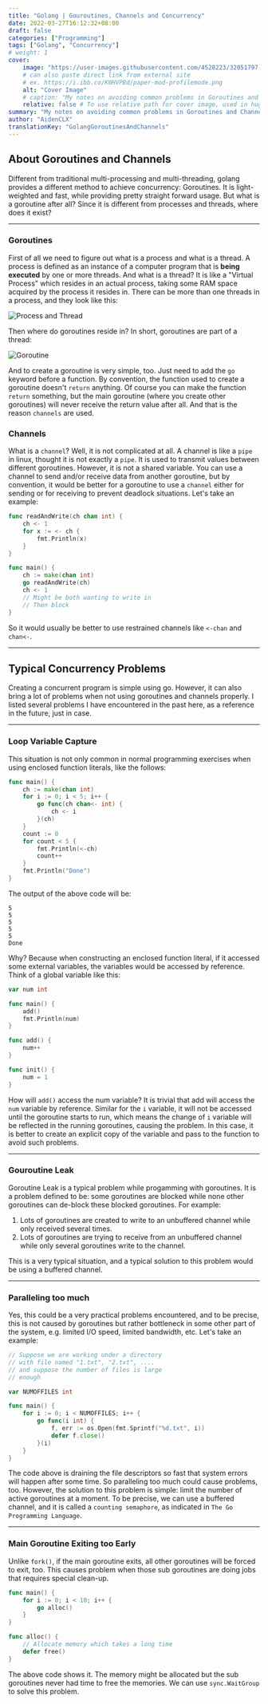 ```yaml
---
title: "Golang | Gouroutines, Channels and Concurrency"
date: 2022-03-27T16:12:32+08:00
draft: false
categories: ["Programming"]
tags: ["Golang", "Concurrency"]
# weight: 1
cover:
    image: "https://user-images.githubusercontent.com/4528223/32051797-3a0de658-ba80-11e7-8f45-202c1b5c6066.jpg"
    # can also paste direct link from external site
    # ex. https://i.ibb.co/K0HVPBd/paper-mod-profilemode.png
    alt: "Cover Image"
    # caption: "My notes on avoiding common problems in Goroutines and Channels"
    relative: false # To use relative path for cover image, used in hugo Page-bundles
summary: "My notes on avoiding common problems in Goroutines and Channels"
author: "AidenCLX"
translationKey: "GolangGoroutinesAndChannels"
---
```


## About Goroutines and Channels

Different from traditional multi-processing and multi-threading, golang provides a different method to achieve concurrency: Goroutines. It is light-weighted and fast, while providing pretty straight forward usage. But what is a goroutine after all? Since it is different from processes and threads, where does it exist?

---

### Goroutines

First of all we need to figure out what is a process and what is a thread. A process is defined as an instance of a computer program that is **being executed** by one or more threads. And what is a thread? It is like a "Virtual Process" which resides in an actual process, taking some RAM space acquired by the process it resides in. There can be more than one threads in a process, and they look like this:

![Process and Thread](/concurrency/process_thread.jpeg#center)

Then where do goroutines reside in? In short, goroutines are part of a thread:

![Goroutine](/concurrency/goroutine.jpeg#center)

And to create a goroutine is very simple, too. Just need to add the `go` keyword before a function. By convention, the function used to create a goroutine doesn't `return` anything. Of course you can make the function `return` something, but the main goroutine (where you create other goroutines) will never receive the return value after all. And that is the reason `channels` are used.

### Channels

What is a `channel`? Well, it is not complicated at all. A channel is like a `pipe` in linux, thought it is not exactly a `pipe`. It is used to transmit values between different goroutines. However, it is not a shared variable. You can use a channel to send and/or receive data from another goroutine, but by convention, it would be better for a goroutine to use a `channel` either for sending or for receiving to prevent deadlock situations. Let's take an example:

```go
func readAndWrite(ch chan int) {
    ch <- 1
    for x := <- ch {
        fmt.Println(x)
    }
}

func main() {
    ch := make(chan int)
    go readAndWrite(ch)
    ch <- 1
    // Might be both wanting to write in
    // Then block
}
```

So it would usually be better to use restrained channels like `<-chan` and `chan<-`.

---

## Typical Concurrency Problems

Creating a concurrent program is simple using go. However, it can also bring a lot of problems when not using goroutines and channels properly. I listed several problems I have encountered in the past here, as a reference in the future, just in case.

---

### Loop Variable Capture

This situation is not only common in normal programming exercises when using enclosed function literals, like the follows:

```go
func main() {
    ch := make(chan int)
    for i := 0; i < 5; i++ {
        go func(ch chan<- int) {
            ch <- i
        }(ch)
    }
    count := 0
    for count < 5 {
        fmt.Println(<-ch)
        count++
    }
    fmt.Println("Done")
}
```

The output of the above code will be:

```text
5
5
5
5
5
Done
```

Why? Because when constructing an enclosed function literal, if it accessed some external variables, the variables would be accessed by reference. Think of a global variable like this:

```go
var num int

func main() {
    add()
    fmt.Println(num)
}

func add() {
    num++
}

func init() {
    num = 1
}
```

How will `add()` access the num variable? It is trivial that add will access the `num` variable by reference. Similar for the `i` variable, it will not be accessed until the goroutine starts to run, which means the change of `i` variable will be reflected in the running goroutines, causing the problem. In this case, it is better to create an explicit copy of the variable and pass to the function to avoid such problems.

---

### Gouroutine Leak

Goroutine Leak is a typical problem while progamming with goroutines. It is a problem defined to be: some goroutines are blocked while none other goroutines can de-block these blocked goroutines. For example:

1. Lots of goroutines are created to write to an unbuffered channel while only received several times.
2. Lots of goroutines are trying to receive from an unbuffered channel while only several goroutines write to the channel.

This is a very typical situation, and a typical solution to this problem would be using a buffered channel.

---

### Paralleling too much

Yes, this could be a very practical problems encountered, and to be precise, this is not caused by goroutines but rather bottleneck in some other part of the system, e.g. limited I/O speed, limited bandwidth, etc. Let's take an example:

```go
// Suppose we are working under a directory
// with file named "1.txt", "2.txt", ....
// and suppose the number of files is large
// enough

var NUMOFFILES int

func main() {
    for i := 0; i < NUMOFFILES; i++ {
        go func(i int) {
            f, err := os.Open(fmt.Sprintf("%d.txt", i))
            defer f.close()
        }(i)
    }
}
```

The code above is draining the file descriptors so fast that system errors will happen after some time. So paralleling too much could cause problems, too. However, the solution to this problem is simple: limit the number of active goroutines at a moment. To be precise, we can use a buffered channel, and it is called a `counting semaphore`, as indicated in `The Go Programming Language`.

---

### Main Goroutine Exiting too Early

Unlike `fork()`, if the main goroutine exits, all other goroutines will be forced to exit, too. This causes problem when those sub goroutines are doing jobs that requires special clean-up.


```go
func main() {
    for i := 0; i < 10; i++ {
        go alloc()
    }
}

func alloc() {
    // Allocate memory which takes a long time
    defer free()
}
```

The above code shows it. The memory might be allocated but the sub goroutines never had time to free the memories. We can use `sync.WaitGroup` to solve this problem.